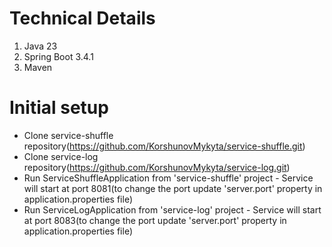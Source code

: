 # Technical Details
1. Java 23
2. Spring Boot 3.4.1
3. Maven

# Initial setup
* Clone service-shuffle repository(https://github.com/KorshunovMykyta/service-shuffle.git)
* Clone service-log repository(https://github.com/KorshunovMykyta/service-log.git)
* Run ServiceShuffleApplication from 'service-shuffle' project - Service will start at port 8081(to change the port update 'server.port' property in application.properties file)
* Run ServiceLogApplication from 'service-log' project - Service will start at port 8083(to change the port update 'server.port' property in application.properties file)
